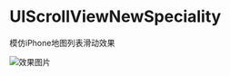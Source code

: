 # UIScrollViewNewSpeciality
模仿iPhone地图列表滑动效果

![效果图片](https://github.com/Mrdongyueyue/UIScrollViewNewSpeciality/blob/master/effect.png)
